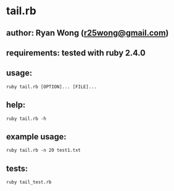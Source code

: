 # tail.rb
## author: Ryan Wong (r25wong@gmail.com)
## requirements: tested with ruby 2.4.0

## usage:
`ruby tail.rb [OPTION]... [FILE]...`

## help:
`ruby tail.rb -h`

## example usage:
`ruby tail.rb -n 20 test1.txt`

## tests:
`ruby tail_test.rb`
